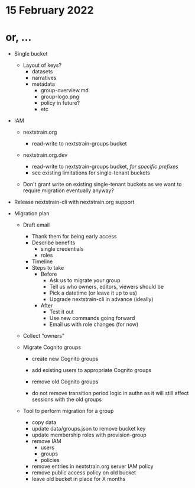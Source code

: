 # 15 February 2022
# or, …

- Single bucket
  - Layout of keys?
    - datasets
    - narratives
    - metadata
      - group-overview.md
      - group-logo.png
      - policy in future?
      - etc

- IAM
  - nextstrain.org
    - read-write to nextstrain-groups bucket

  - nextstrain.org.dev
    - read-write to nextstrain-groups bucket, _for specific prefixes_
    - see existing limitations for single-tenant buckets

  - Don't grant write on existing single-tenant buckets as we want to require
    migration eventually anyway?

- Release nextstrain-cli with nextstrain.org support

- Migration plan
  - Draft email
    - Thank them for being early access
    - Describe benefits
      - single credentials
      - roles
    - Timeline
    - Steps to take
      - Before
        - Ask us to migrate your group
        - Tell us who owners, editors, viewers should be
        - Pick a datetime (or leave it up to us)
        - Upgrade nextstrain-cli in advance (ideally)
      - After
        - Test it out
        - Use new commands going forward
        - Email us with role changes (for now)

  - Collect "owners"

  - Migrate Cognito groups
    - create new Cognito groups
    - add existing users to appropriate Cognito groups
    - remove old Cognito groups

    - do not remove transition period logic in authn as it will still affect
      sessions with the old groups

  - Tool to perform migration for a group
    - copy data
    - update data/groups.json to remove bucket key
    - update membership roles with provision-group
    - remove IAM
      - users
      - groups
      - policies
    - remove entries in nextstrain.org server IAM policy
    - remove public access policy on old bucket
    - leave old bucket in place for X months
